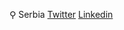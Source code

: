 ⚲ Serbia
[Twitter](https://twitter.com/NikolaFTW11)
[Linkedin](https://www.linkedin.com/in/nikola-dragutinovi%C4%87-86a9a125b/)
